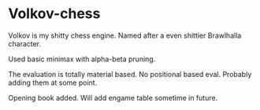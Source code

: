 # Volkov-chess
Volkov is my shitty chess engine. Named after a even shittier Brawlhalla character.

Used basic minimax with alpha-beta pruning. 

The evaluation is totally material based. No positional based eval. Probably adding them at some point. 

Opening book added. Will add engame table sometime in future.
